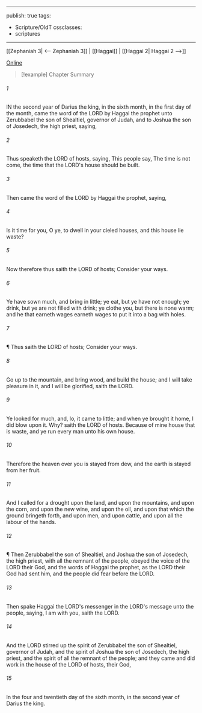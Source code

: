 

---
publish: true
tags:
  - Scripture/OldT
cssclasses:
  - scriptures
---
[[Zephaniah 3| <-- Zephaniah 3]] | [[Haggai]] | [[Haggai 2| Haggai 2 -->]]

[Online](https://churchofjesuschrist.org/study/scriptures/ot/hag/1?lang=eng)

>[!example] Chapter Summary
>
###### 1
IN the second year of Darius the king, in the sixth month, in the first day of the month, came the word of the LORD by Haggai the prophet unto Zerubbabel the son of Shealtiel, governor of Judah, and to Joshua the son of Josedech, the high priest, saying,
###### 2
Thus speaketh the LORD of hosts, saying, This people say, The time is not come, the time that the LORD's house should be built.
###### 3
Then came the word of the LORD by Haggai the prophet, saying,
###### 4
Is it time for you, O ye, to dwell in your cieled houses, and this house lie waste?
###### 5
Now therefore thus saith the LORD of hosts; Consider your ways.
###### 6
Ye have sown much, and bring in little; ye eat, but ye have not enough; ye drink, but ye are not filled with drink; ye clothe you, but there is none warm; and he that earneth wages earneth wages to put it into a bag with holes.
###### 7
¶ Thus saith the LORD of hosts; Consider your ways.
###### 8
Go up to the mountain, and bring wood, and build the house; and I will take pleasure in it, and I will be glorified, saith the LORD.
###### 9
Ye looked for much, and, lo, it came to little; and when ye brought it home, I did blow upon it.  Why?  saith the LORD of hosts.  Because of mine house that is waste, and ye run every man unto his own house.
###### 10
Therefore the heaven over you is stayed from dew, and the earth is stayed from her fruit.
###### 11
And I called for a drought upon the land, and upon the mountains, and upon the corn, and upon the new wine, and upon the oil, and upon that which the ground bringeth forth, and upon men, and upon cattle, and upon all the labour of the hands.
###### 12
¶ Then Zerubbabel the son of Shealtiel, and Joshua the son of Josedech, the high priest, with all the remnant of the people, obeyed the voice of the LORD their God, and the words of Haggai the prophet, as the LORD their God had sent him, and the people did fear before the LORD.
###### 13
Then spake Haggai the LORD's messenger in the LORD's message unto the people, saying, I am with you, saith the LORD.
###### 14
And the LORD stirred up the spirit of Zerubbabel the son of Shealtiel, governor of Judah, and the spirit of Joshua the son of Josedech, the high priest, and the spirit of all the remnant of the people; and they came and did work in the house of the LORD of hosts, their God,
###### 15
In the four and twentieth day of the sixth month, in the second year of Darius the king.



